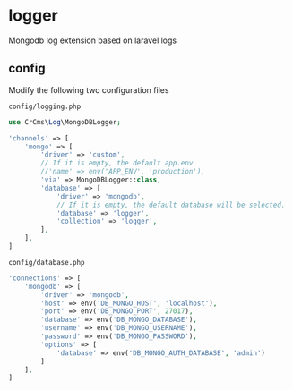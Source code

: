 # logger
Mongodb log extension based on laravel logs


## config


Modify the following two configuration files

`config/logging.php`

```php
use CrCms\Log\MongoDBLogger;

'channels' => [
    'mongo' => [
        'driver' => 'custom',
        // If it is empty, the default app.env
        //'name' => env('APP_ENV', 'production'),
        'via' => MongoDBLogger::class,
        'database' => [
            'driver' => 'mongodb',
            // If it is empty, the default database will be selected.
            'database' => 'logger',
            'collection' => 'logger',
        ],
    ],
]
```

`config/database.php`

```php
'connections' => [
    'mongodb' => [
        'driver' => 'mongodb',
        'host' => env('DB_MONGO_HOST', 'localhost'),
        'port' => env('DB_MONGO_PORT', 27017),
        'database' => env('DB_MONGO_DATABASE'),
        'username' => env('DB_MONGO_USERNAME'),
        'password' => env('DB_MONGO_PASSWORD'),
        'options' => [
            'database' => env('DB_MONGO_AUTH_DATABASE', 'admin')
        ]
    ],
]
```
